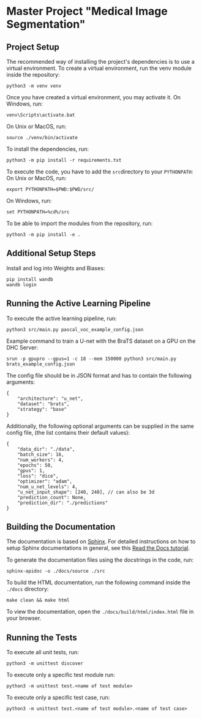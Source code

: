 # Master Project "Medical Image Segmentation"

## Project Setup

The recommended way of installing the project's dependencies is to use a virtual environment. To create a virtual environment, run the venv module inside the repository:

```
python3 -m venv venv
```

Once you have created a virtual environment, you may activate it. On Windows, run:

```
venv\Scripts\activate.bat
```

On Unix or MacOS, run:

```
source ./venv/bin/activate
```

To install the dependencies, run:

```
python3 -m pip install -r requirements.txt
```

To execute the code, you have to add the `src`directory to your `PYTHONPATH`:
On Unix or MacOS, run:

```
export PYTHONPATH=$PWD:$PWD/src/
```

On Windows, run:

```
set PYTHONPATH=%cd%/src
```

To be able to import the modules from the repository, run:

```
python3 -m pip install -e .
```

## Additional Setup Steps

Install and log into Weights and Biases:

```
pip install wandb
wandb login
```

## Running the Active Learning Pipeline

To execute the active learning pipeline, run:

```
python3 src/main.py pascal_voc_example_config.json
```

Example command to train a U-net with the BraTS dataset on a GPU on the DHC Server:

```
srun -p gpupro --gpus=1 -c 18 --mem 150000 python3 src/main.py brats_example_config.json
```

The config file should be in JSON format and has to contain the following arguments:

```
{
    "architecture": "u_net",
    "dataset": "brats",
    "strategy": "base"
}
```

Additionally, the following optional arguments can be supplied in the same config file, (the list contains their default values):

```
{
    "data_dir": "./data",
    "batch_size": 16,
    "num_workers": 4,
    "epochs": 50,
    "gpus": 1,
    "loss": "dice",
    "optimizer": "adam",
    "num_u_net_levels": 4,
    "u_net_input_shape": [240, 240], // can also be 3d
    "prediction_count": None,
    "prediction_dir": "./predictions"
}
```

## Building the Documentation

The documentation is based on [Sphinx](https://www.sphinx-doc.org/en/master/). For detailed instructions on how to setup Sphinx documentations in general, see this [Read the Docs tutorial](https://sphinx-rtd-tutorial.readthedocs.io/en/latest/install.html).

To generate the documentation files using the docstrings in the code, run:

```
sphinx-apidoc -o ./docs/source ./src
```

To build the HTML documentation, run the following command inside the `./docs` directory:

```
make clean && make html
```

To view the documentation, open the `./docs/build/html/index.html` file in your browser.
## Running the Tests

To execute all unit tests, run:

```
python3 -m unittest discover
```

To execute only a specific test module run:

```
python3 -m unittest test.<name of test module>
```

To execute only a specific test case, run:

```
python3 -m unittest test.<name of test module>.<name of test case>
```
